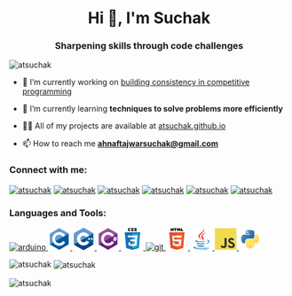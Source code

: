 <h1 align="center">Hi 👋, I'm Suchak</h1>
<h3 align="center">Sharpening skills through code challenges</h3>

<p align="left"> <img src="https://komarev.com/ghpvc/?username=atsuchak&label=Profile%20views&color=0e75b6&style=flat" alt="atsuchak" /> </p>

- 🔭 I’m currently working on [building consistency in competitive programming](https://codeforces.com/profile/atsuchak)

- 🌱 I’m currently learning **techniques to solve problems more efficiently**

- 👨‍💻 All of my projects are available at [atsuchak.github.io](atsuchak.github.io)

- 📫 How to reach me **ahnaftajwarsuchak@gmail.com**

<h3 align="left">Connect with me:</h3>
<p align="left">
<a href="https://twitter.com/atsuchak" target="blank"><img align="center" src="https://raw.githubusercontent.com/rahuldkjain/github-profile-readme-generator/master/src/images/icons/Social/twitter.svg" alt="atsuchak" height="30" width="40" /></a>
<a href="https://fb.com/atsuchak" target="blank"><img align="center" src="https://raw.githubusercontent.com/rahuldkjain/github-profile-readme-generator/master/src/images/icons/Social/facebook.svg" alt="atsuchak" height="30" width="40" /></a>
<a href="https://instagram.com/atsuchak" target="blank"><img align="center" src="https://raw.githubusercontent.com/rahuldkjain/github-profile-readme-generator/master/src/images/icons/Social/instagram.svg" alt="atsuchak" height="30" width="40" /></a>
<a href="https://www.codechef.com/users/atsuchak" target="blank"><img align="center" src="https://cdn.jsdelivr.net/npm/simple-icons@3.1.0/icons/codechef.svg" alt="atsuchak" height="30" width="40" /></a>
<a href="https://codeforces.com/profile/atsuchak" target="blank"><img align="center" src="https://raw.githubusercontent.com/rahuldkjain/github-profile-readme-generator/master/src/images/icons/Social/codeforces.svg" alt="atsuchak" height="30" width="40" /></a>
<a href="https://www.leetcode.com/atsuchak" target="blank"><img align="center" src="https://raw.githubusercontent.com/rahuldkjain/github-profile-readme-generator/master/src/images/icons/Social/leet-code.svg" alt="atsuchak" height="30" width="40" /></a>
</p>

<h3 align="left">Languages and Tools:</h3>
<p align="left"> <a href="https://www.arduino.cc/" target="_blank" rel="noreferrer"> <img src="https://cdn.worldvectorlogo.com/logos/arduino-1.svg" alt="arduino" width="40" height="40"/> </a> <a href="https://www.cprogramming.com/" target="_blank" rel="noreferrer"> <img src="https://raw.githubusercontent.com/devicons/devicon/master/icons/c/c-original.svg" alt="c" width="40" height="40"/> </a> <a href="https://www.w3schools.com/cpp/" target="_blank" rel="noreferrer"> <img src="https://raw.githubusercontent.com/devicons/devicon/master/icons/cplusplus/cplusplus-original.svg" alt="cplusplus" width="40" height="40"/> </a> <a href="https://www.w3schools.com/cs/" target="_blank" rel="noreferrer"> <img src="https://raw.githubusercontent.com/devicons/devicon/master/icons/csharp/csharp-original.svg" alt="csharp" width="40" height="40"/> </a> <a href="https://www.w3schools.com/css/" target="_blank" rel="noreferrer"> <img src="https://raw.githubusercontent.com/devicons/devicon/master/icons/css3/css3-original-wordmark.svg" alt="css3" width="40" height="40"/> </a> <a href="https://git-scm.com/" target="_blank" rel="noreferrer"> <img src="https://www.vectorlogo.zone/logos/git-scm/git-scm-icon.svg" alt="git" width="40" height="40"/> </a> <a href="https://www.w3.org/html/" target="_blank" rel="noreferrer"> <img src="https://raw.githubusercontent.com/devicons/devicon/master/icons/html5/html5-original-wordmark.svg" alt="html5" width="40" height="40"/> </a> <a href="https://www.java.com" target="_blank" rel="noreferrer"> <img src="https://raw.githubusercontent.com/devicons/devicon/master/icons/java/java-original.svg" alt="java" width="40" height="40"/> </a> <a href="https://developer.mozilla.org/en-US/docs/Web/JavaScript" target="_blank" rel="noreferrer"> <img src="https://raw.githubusercontent.com/devicons/devicon/master/icons/javascript/javascript-original.svg" alt="javascript" width="40" height="40"/> </a> <a href="https://www.python.org" target="_blank" rel="noreferrer"> <img src="https://raw.githubusercontent.com/devicons/devicon/master/icons/python/python-original.svg" alt="python" width="40" height="40"/> </a> </p>

<p><img align="left" src="https://github-readme-stats.vercel.app/api/top-langs?username=atsuchak&show_icons=true&locale=en&layout=compact" alt="atsuchak" /></p>

<p>&nbsp;<img align="center" src="https://github-readme-stats.vercel.app/api?username=atsuchak&show_icons=true&locale=en" alt="atsuchak" /></p>

<p><img align="center" src="https://github-readme-streak-stats.herokuapp.com/?user=atsuchak&" alt="atsuchak" /></p>
